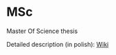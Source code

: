 MSc
===

Master Of Science thesis

Detailed description (in polish): [Wiki](https://github.com/carbolymer/msc/wiki)
